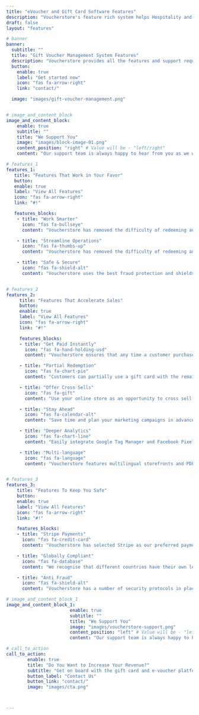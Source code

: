 ```yaml
---
title: "eVoucher and Gift Card Software Features"
description: "Voucherstore's feature rich system helps Hospitality and Health & Wellness businesses in Thailand streamline gift voucher operations and grow their sales."
draft: false
layout: "features"

# banner
banner:
  subtitle: ""
  title: "Gift Voucher Management System Features"
  description: "Voucherstore provides all the features and support required to make selling gift vouchers simple."
  button:
    enable: true
    label: "Get started now"
    icon: "fas fa-arrow-right"
    link: "contact/"

  image: "images/gift-voucher-management.png"


# image_and_content_block
image_and_content_block:
    enable: true
    subtitle: ""
    title: "We Support You"
    image: "images/block-image-01.png"
    content_position: "right" # Value will be - "left/right"
    content: "Our support team is always happy to hear from you as we want to ensure you get the most out of our service. No matter how large your business is, our dedicated support scales with you."

# features_1
features_1:
   title: "Features That Work in Your Favor"
   button:
   enable: true
   label: "View All Features"
   icon: "fas fa-arrow-right"
   link: "#!"

   features_blocks:
    - title: "Work Smarter"
      icon: "fas fa-bullseye"
      content: "Voucherstore has removed the difficulty of redeeming and tracking vouchers. And our reliable printing and delivery service will take a load off your mind."

    - title: "Streamline Operations"
      icon: "fas fa-thumbs-up"
      content: "Voucherstore has removed the difficulty of redeeming and tracking vouchers. And our reliable printing and delivery service will take a load off your mind."

    - title: "Safe & Secure"
      icon: "fas fa-shield-alt"
      content: "Voucherstore uses the best fraud protection and shields your company from potential threats. Your data and the data you collect are in safe hands."


# features_2
features_2:
     title: "Features That Accelerate Sales"
     button:
     enable: true
     label: "View All Features"
     icon: "fas fa-arrow-right"
     link: "#!"

     features_blocks:
     - title: "Get Paid Instantly"
       icon: "fas fa-hand-holding-usd"
       content: "Voucherstore ensures that any time a customer purchases a voucher from your online store, you get paid instantly—we don’t hold your money."

     - title: "Partial Redemption"
       icon: "fas fa-chart-pie"
       content: "Customers can partially use a gift card with the remaining balance automatically rolled over. Keep your customers coming back for more!"

     - title: "Offer Cross Sells"
       icon: "fas fa-gift"
       content: "Use your online store as an opportunity to cross sell other products or services. Voucherstore lets you list a multitude of in-cart add-ons."

     - title: "Stay Ahead"
       icon: "fas fa-calendar-alt"
       content: "Save time and plan your marketing campaigns in advance. Voucherstore’s scheduling features let you see into the future."

     - title: "Deeper Analytics"
       icon: "fas fa-chart-line"
       content: "Easily integrate Google Tag Manager and Facebook Pixel to feed your business with advanced eCommerce analytics."

     - title: "Multi-language"
       icon: "fas fa-language"
       content: "Voucherstore features multilingual storefronts and PDF vouchers. So you can reach and serve your customers in their preferred language."


# features_3
features_3:
    title: "Features To Keep You Safe"
    button:
    enable: true
    label: "View All Features"
    icon: "fas fa-arrow-right"
    link: "#!"

    features_blocks:
    - title: "Stripe Payments"
      icon: "fas fa-credit-card"
      content: "Voucherstore has selected Stripe as our preferred payment gateway, so all your transactions are processed through the most secure payment service provider."

    - title: "Globally Compliant"
      icon: "fas fa-database"
      content: "We recognise that different countries have their own legal requirements. We ensure that you are compliant and meet GDPR and PDPA data protection requirements."

    - title: "Anti Fraud"
      icon: "fas fa-shield-alt"
      content: "Voucherstore has a number of security protocols in place like voucher number re-issue to mitigate the risk of fraud and bad actors."

# image_and_content_block_1
image_and_content_block_1:
                        enable: true
                        subtitle: ""
                        title: "We Support You"
                        image: "images/voucherstore-support.png"
                        content_position: "left" # Value will be - "left/right"
                        content: "Our support team is always happy to hear from you as we want to ensure you get the most out of our service. No matter how large your business is, our dedicated support scales with you."

# call_to_action
call_to_action:
        enable: true
        title: "Do You Want to Increase Your Revenue?"
        subtitle: "Get on board with the gift card and e-voucher platform that is accelerating revenue for hospitality and leisure businesses across Thailand. Voucherstore is the streamlined e-voucher software you have been waiting for."
        button_label: "Contact Us"
        button_link: "contact/"
        image: "images/cta.png"



---
```

